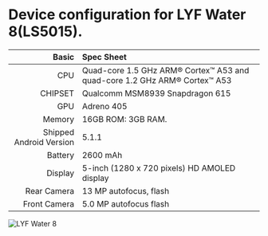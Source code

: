 Device configuration for LYF Water 8(LS5015).
==================================================

Basic   | Spec Sheet
-------:|:-------------------------
CPU     | Quad-core 1.5 GHz ARM® Cortex™ A53 and quad-core 1.2 GHz ARM® Cortex™ A53
CHIPSET | Qualcomm MSM8939 Snapdragon 615
GPU     | Adreno 405
Memory  | 16GB ROM: 3GB RAM.
Shipped Android Version | 5.1.1
Battery | 2600 mAh
Display | 5-inch (1280 x 720 pixels) HD AMOLED display
Rear Camera  | 13 MP autofocus, flash
Front Camera | 5.0 MP autofocus flash

![LYF Water 8](https://assets.gadgets360cdn.com/shop/assets/products/lyf-water-8_1480331300.jpeg "LYF Water 8")

